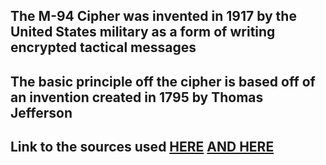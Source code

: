 ## The M-94 Cipher was invented in 1917 by the United States military as a form of writing encrypted tactical messages
## The basic principle off the cipher is based off of an invention created in 1795 by Thomas Jefferson
## Link to the sources used [HERE](https://en.wikipedia.org/wiki/M-94)   [AND HERE](https://www.cryptomuseum.com/crypto/usa/m94/index.htm)
